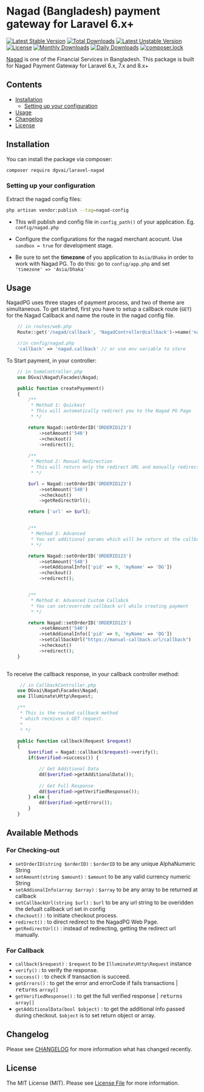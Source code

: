 # Nagad (Bangladesh) payment gateway for Laravel 6.x+

[![Latest Stable Version](https://poser.pugx.org/dgvai/laravel-notification-channel-isms/v/stable)](https://packagist.org/packages/dgvai/laravel-notification-channel-isms)
[![Total Downloads](https://poser.pugx.org/dgvai/laravel-notification-channel-isms/downloads)](https://packagist.org/packages/dgvai/laravel-notification-channel-isms)
[![Latest Unstable Version](https://poser.pugx.org/dgvai/laravel-notification-channel-isms/v/unstable)](https://packagist.org/packages/dgvai/laravel-notification-channel-isms)
[![License](https://poser.pugx.org/dgvai/laravel-notification-channel-isms/license)](https://packagist.org/packages/dgvai/laravel-notification-channel-isms)
[![Monthly Downloads](https://poser.pugx.org/dgvai/laravel-notification-channel-isms/d/monthly)](https://packagist.org/packages/dgvai/laravel-notification-channel-isms)
[![Daily Downloads](https://poser.pugx.org/dgvai/laravel-notification-channel-isms/d/daily)](https://packagist.org/packages/dgvai/laravel-notification-channel-isms)
[![composer.lock](https://poser.pugx.org/dgvai/laravel-notification-channel-isms/composerlock)](https://packagist.org/packages/dgvai/laravel-notification-channel-isms)

[Nagad](https://nagad.com.bd) is one of the Financial Services in Bangladesh. This package is built for Nagad Payment Gateway for Laravel 6.x, 7.x and 8.x+ 

## Contents

- [Installation](#installation)
	- [Setting up your configuration](#setting-up-your-configuration)
- [Usage](#usage)
- [Changelog](#changelog)
- [License](#license)

## Installation

You can install the package via composer:

``` bash
composer require dgvai/laravel-nagad
```

### Setting up your configuration
Extract the nagad config files:

```bash
php artisan vendor:publish --tag=nagad-config
```

- This will publish and config file in ``config_path()`` of your application. Eg. `config/nagad.php`

- Configure the configurations for the nagad merchant acocunt. Use `sandbox = true` for development stage.

- Be sure to set the **timezone** of you application to `Asia/Dhaka` in order to work with Nagad PG. To do this:
go to `config/app.php` and set `'timezone' => 'Asia/Dhaka'`

## Usage

NagadPG uses three stages of payment process, and two of theme are simultaneous. To get started, first you have to setup 
a callback route (`GET`) for the Nagad Callback and name the route in the nagad config file.

``` php
    // in routes/web.php
    Route::get('/nagad/callback', 'NagadController@callback')->name('nagad.callback');

    //in config/nagad.php
    'callback' => 'nagad.callback' // or use env variable to store
```

To Start payment, in your controller:
```php
    // in SomeController.php
    use DGvai\Nagad\Facades\Nagad;

    public function createPayement() 
    {
        /**
         * Method 1: Quickest
         * This will automatically redirect you to the Nagad PG Page
         * */

        return Nagad::setOrderID('ORDERID123')
            ->setAmount('540')
            ->checkout()
            ->redirect();
        
        /**
         * Method 2: Manual Redirection
         * This will return only the redirect URL and manually redirect to the url
         * */

        $url = Nagad::setOrderID('ORDERID123')
            ->setAmount('540')
            ->checkout()
            ->getRedirectUrl();

        return ['url' => $url];


        /**
         * Method 3: Advanced 
         * You set additional params which will be return at the callback
         * */

        return Nagad::setOrderID('ORDERID123')
            ->setAmount('540')
            ->setAddionalInfo(['pid' => 9, 'myName' => 'DG'])
            ->checkout()
            ->redirect();


        /**
         * Method 4: Advanced Custom Callabck
         * You can set/override callback url while creating payment
         * */

        return Nagad::setOrderID('ORDERID123')
            ->setAmount('540')
            ->setAddionalInfo(['pid' => 9, 'myName' => 'DG'])
            ->setCallbackUrl("https://manual-callback.url/callback")
            ->checkout()
            ->redirect();
    }
    
```

To receive the callback response, in your callback controller method: 

```php
     // in CallbackController.php
    use DGvai\Nagad\Facades\Nagad;
    use Illuminate\Http\Request;

    /**
     * This is the routed callback method
     * which receives a GET request.
     * 
     * */

    public function callback(Request $request)
    {
        $verified = Nagad::callback($request)->verify();
        if($verified->success()) {

            // Get Additional Data
            dd($verified->getAdditionalData());
            
            // Get Full Response
            dd($verified->getVerifiedResponse());
        } else {
            dd($verified->getErrors());
        }
    }
```

## Available Methods  
### For Checking-out  
- `setOrderID(string $orderID)` : ``$orderID`` to be any unique AlphaNumeric String
- `setAmount(string $amount)` : ``$amount`` to be any valid currency numeric String
- `setAddionalInfo(array $array)` : ``$array`` to be any array to be returned at callback
- `setCallbackUrl(string $url)` : ``$url`` to be any url string to be overidden the defualt callback url set in config
- `checkout()` : to initiate checkout process.
- `redirect()` : to direct redirect to the NagadPG Web Page.
- `getRedirectUrl()` : instead of redirecting, getting the redirect url manually.

### For Callback 
- `callback($request)` : ``$request`` to be ```Illuminate\Http\Request``` instance
- `verify()` : to verify the response.
- `success()` : to check if transaction is succeed.
- `getErrors()` : to get the error and errorCode if fails transactions | <kbd>returns</kbd> `array[]`
- `getVerifiedResponse()` : to get the full verified response | <kbd>returns</kbd> `array[]`
- `getAdditionalData(bool $object)` : to get the additional info passed during checkout. `$object` is to set return object or array.

## Changelog

Please see [CHANGELOG](CHANGELOG.md) for more information what has changed recently.

## License

The MIT License (MIT). Please see [License File](LICENSE.md) for more information.
